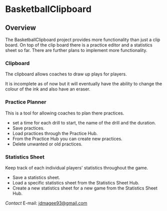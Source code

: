 BasketballClipboard
===================

Overview
----------
The BasketballClipboard project provides more functionality than just a clip board. On top of the clip board there is 
a practice editor and a statistics sheet so far. There are further plans to implement more functionality.

### Clipboard
The clipboard allows coaches to draw up plays for players.

It is incomplete as of now but it will eventually have the ability to change the colour of the ink and also have 
an eraser.

### Practice Planner
This is a tool for allowing coaches to plan there practices.

- set a time for each drill to start, the name of the drill and the duration.
- Save practices.
- Load practices through the Practice Hub.
- From the Practice Hub you can create new practices.
- Delete unwanted or old practices.

### Statistics Sheet
Keep track of each individual players' statistics throughout the game.

- Save a statistics sheet.
- Load a specific statistics sheet from the Statistics Sheet Hub.
- Create a new statistics sheet for a new game from the Statistics Sheet Hub.
 
_Contact_
E-mail: jdmagee93@gmail.com
